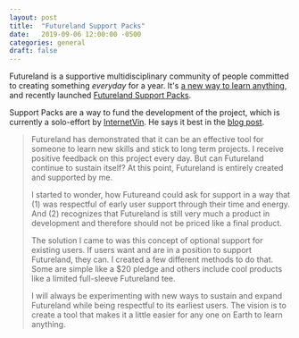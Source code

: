 ```yaml
---
layout: post
title:  "Futureland Support Packs"
date:   2019-09-06 12:00:00 -0500
categories: general
draft: false
---
```


Futureland is a supportive multidisciplinary community of people committed to creating something _everyday_ for a year. It's [a new way to learn anything](https://hfo.futureland.tv/), and recently launched [Futureland Support Packs](https://internetvin.com/p/12de458a-2c34-4ec3-907e-0728ee49613a/).

Support Packs are a way to fund the development of the project, which is currently a solo-effort by [InternetVin](http://www.twitter.com/internetvin). He says it best in the [blog post](https://internetvin.com/p/12de458a-2c34-4ec3-907e-0728ee49613a/).

> Futureland has demonstrated that it can be an effective tool for someone to learn new skills and stick to long term projects. I receive positive feedback on this project every day. But can Futureland continue to sustain itself? At this point, Futureland is entirely created and supported by me. 
>
> I started to wonder, how Futureand could ask for support in a way that (1) was respectful of early user support through their time and energy. And (2) recognizes that Futureland is still very much a product in development and therefore should not be priced like a final product.
>
> The solution I came to was this concept of optional support for existing users. If users want and are in a position to support Futureland, they can. I created a few different methods to do that. Some are simple like a $20 pledge and others include cool products like a limited full-sleeve Futureland tee.
>
> I will always be experimenting with new ways to sustain and expand Futureland while being respectful to its earliest users. The vision is to create a tool that makes it a little easier for any one on Earth to learn anything.